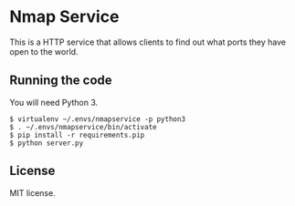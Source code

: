 # Nmap Service

This is a HTTP service that allows clients to find out what ports they
have open to the world.

## Running the code

You will need Python 3.

    $ virtualenv ~/.envs/nmapservice -p python3
    $ . ~/.envs/nmapservice/bin/activate
    $ pip install -r requirements.pip
    $ python server.py

## License

MIT license.
